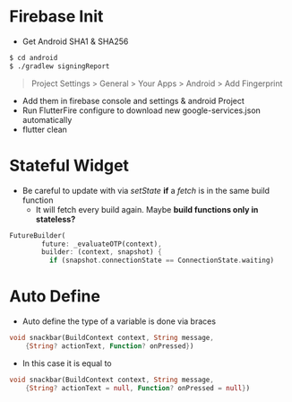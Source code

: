 # Firebase Init
+ Get Android SHA1 & SHA256
```bash
$ cd android
$ ./gradlew signingReport
```   
> Project Settings > General > Your Apps > Android > Add Fingerprint
+ Add them in firebase console and settings & android Project
+ Run FlutterFire configure to download new google-services.json automatically
+ flutter clean

# Stateful Widget
+ Be careful to update with via *setState* **if** a *fetch* is in the same build function
  + It will fetch every build again. Maybe **build functions only in stateless?**
```dart
FutureBuilder(
        future: _evaluateOTP(context),
        builder: (context, snapshot) {
          if (snapshot.connectionState == ConnectionState.waiting) 
```

# Auto Define 
+ Auto define the type of a variable is done via braces
```dart
void snackbar(BuildContext context, String message,
    {String? actionText, Function? onPressed})
```
+ In this case it is equal to 
```dart
void snackbar(BuildContext context, String message,
    {String? actionText = null, Function? onPressed = null})
```